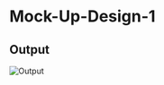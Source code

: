 # Mock-Up-Design-1

## Output
![Output](https://user-images.githubusercontent.com/90635024/220969312-091503dd-ac6f-442d-aa7d-95d568c61e04.png)